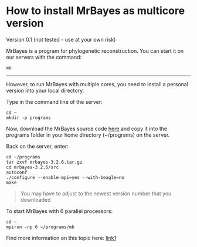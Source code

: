 # How to install MrBayes as multicore version #
Version 0.1 (not tested - use at your own risk)

MrBayes is a program for phylogenetic reconstruction. You can start it on our servers with the command:
~~~
mb
~~~
----------------------------
However, to run MrBayes with multiple cores, you need to install a personal version into your local directory.

Type in the command line of the server:
~~~
cd ~
mkdir -p programs
~~~

Now, download the MrBayes source code [here](http://mrbayes.sourceforge.net/) and copy it into the programs folder in your home directory (~/programs) on the server.

Back on the server, enter:
~~~
cd ~/programs
tar zxvf mrbayes-3.2.6.tar.gz
cd mrbayes-3.2.6/src
autoconf
./configure --enable-mpi=yes --with-beagle=no
make
~~~
>You may have to adjust to the newest version number that you downloaded

To start MrBayes with 6 parallel processors:
~~~
cd ~
mpirun -np 6 ~/programs/mb
~~~

Find more information on this topic here:
[link1](https://dwheelerau.com/2012/06/16/making-mrbays-run-on-a-mulitcore-machine-9/)
